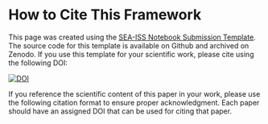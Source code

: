 # How to Cite This Framework

This page was created using the [SEA-ISS Notebook Submission Template](https://ucar-sea.github.io/SEA-ISS-Template/README.html). 
The source code for this template is available on Github and archived on Zenodo. If you use this template for your scientific work, please cite using the following DOI:

[![DOI](https://zenodo.org/badge/739166874.svg)](https://zenodo.org/doi/10.5281/zenodo.10499040)

If you reference the scientific content of this paper in your work, please use the following citation format to ensure proper acknowledgment. Each paper should have an assigned DOI that can be used for citing that paper. 